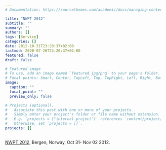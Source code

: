 ```yaml
---
# Documentation: https://sourcethemes.com/academic/docs/managing-content/

title: "NWPT 2012"
subtitle: ""
summary: ""
authors: []
tags: [Service]
categories: []
date: 2012-10-31T23:20:37+02:00
lastmod: 2020-07-26T23:20:37+02:00
featured: false
draft: false

# Featured image
# To use, add an image named `featured.jpg/png` to your page's folder.
# Focal points: Smart, Center, TopLeft, Top, TopRight, Left, Right, BottomLeft, Bottom, BottomRight.
image:
  caption: ""
  focal_point: ""
  preview_only: false

# Projects (optional).
#   Associate this post with one or more of your projects.
#   Simply enter your project's folder or file name without extension.
#   E.g. `projects = ["internal-project"]` references `content/project/deep-learning/index.md`.
#   Otherwise, set `projects = []`.
projects: []
---
```

[NWPT 2012](http://nwpt12.ii.uib.no/), Bergen, Norway, Oct 31- Nov 02 2012.
